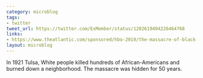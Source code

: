 ```yaml
---
category: microblog
tags:
- twitter
tweet_url: https://twitter.com/ExMember/status/1202619494226464768
links:
- https://www.theatlantic.com/sponsored/hbo-2019/the-massacre-of-black-wall-street/3217/
layout: microblog
---
```

In 1921 Tulsa, White people killed hundreds of African-Americans and burned down a neighborhood. The massacre was hidden for 50 years.
